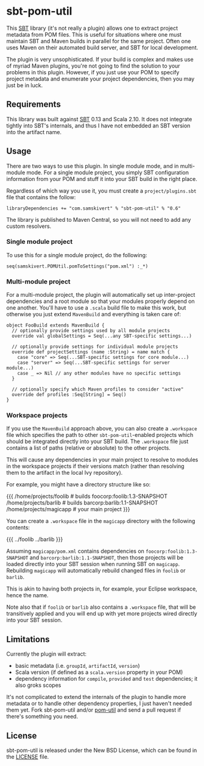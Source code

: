 # sbt-pom-util

This [SBT] library (it's not really a plugin) allows one to extract project metadata from POM
files. This is useful for situations where one must maintain SBT and Maven builds in parallel for
the same project. Often one uses Maven on their automated build server, and SBT for local
development.

The plugin is very unsophisticated. If your build is complex and makes use of myriad Maven plugins,
you're not going to find the solution to your problems in this plugin. However, if you just use
your POM to specify project metadata and enumerate your project dependencies, then you may just be
in luck.

## Requirements

This library was built against [SBT] 0.13 and Scala 2.10. It does not integrate tightly into SBT's
internals, and thus I have not embedded an SBT version into the artifact name.

## Usage

There are two ways to use this plugin. In single module mode, and in multi-module mode. For a
single module project, you simply SBT configuration information from your POM and stuff it into
your SBT build in the right place.

Regardless of which way you use it, you must create a `project/plugins.sbt` file that contains the
follow:

    libraryDependencies += "com.samskivert" % "sbt-pom-util" % "0.6"

The library is published to Maven Central, so you will not need to add any custom resolvers.

### Single module project

To use this for a single module project, do the following:

    seq(samskivert.POMUtil.pomToSettings("pom.xml") :_*)

### Multi-module project

For a multi-module project, the plugin will automatically set up inter-project dependencies and a
root module so that your modules properly depend on one another. You'll have to use a `.scala`
build file to make this work, but otherwise you just extend `MavenBuild` and everything is taken
care of:

    object FooBuild extends MavenBuild {
      // optionally provide settings used by all module projects
      override val globalSettings = Seq(...any SBT-specific settings...)

      // optionally provide settings for individual module projects
      override def projectSettings (name :String) = name match {
        case "core" => Seq(...SBT-specific settings for core module...)
        case "server" => Seq(...SBT-specific settings for server module...)
        case _ => Nil // any other modules have no specific settings
      }

      // optionally specify which Maven profiles to consider "active"
      override def profiles :Seq[String] = Seq()
    }

### Workspace projects

If you use the `MavenBuild` approach above, you can also create a `.workspace` file which specifies
the path to other `sbt-pom-util`-enabled projects which should be integrated directly into your SBT
build. The `.workspace` file just contains a list of paths (relative or absolute) to the other
projects.

This will cause any dependencies in your main project to resolve to modules in the workspace
projects if their versions match (rather than resolving them to the artifact in the local Ivy
repository).

For example, you might have a directory structure like so:

{{{
/home/projects/foolib   # builds foocorp:foolib:1.3-SNAPSHOT
/home/projects/barlib   # builds barcorp:barlib:1.1-SNAPSHOT
/home/projects/magicapp # your main project
}}}

You can create a `.workspace` file in the `magicapp` directory with the following contents:

{{{
../foolib
../barlib
}}}

Assuming `magicapp/pom.xml` contains dependencies on `foocorp:foolib:1.3-SNAPSHOT` and
`barcorp:barlib:1.1-SNAPSHOT`, then those projects will be loaded directly into your SBT session
when running SBT on `magicapp`. Rebuilding `magicapp` will automatically rebuild changed files in
`foolib` or `barlib`.

This is akin to having both projects in, for example, your Eclipse workspace, hence the name.

Note also that if `foolib` or `barlib` also contains a `.workspace` file, that will be transitively
applied and you will end up with yet more projects wired directly into your SBT session.

## Limitations

Currently the plugin will extract:

  * basic metadata (i.e. `groupId`, `artifactId`, `version`)
  * Scala version (if defined as a `scala.version` property in your POM)
  * dependency information for `compile`, `provided` and `test` dependencies; it also groks scopes

It's not complicated to extend the internals of the plugin to handle more metadata or to handle
other dependency properties, I just haven't needed them yet. Fork sbt-pom-util and/or [pom-util]
and send a pull request if there's something you need.

## License

sbt-pom-util is released under the New BSD License, which can be found in the [LICENSE] file.

[SBT]: https://github.com/harrah/xsbt/wiki
[pom-util]: https://github.com/samskivert/pom-util
[LICENSE]: https://github.com/samskivert/sbt-pom-util/blob/master/LICENSE

